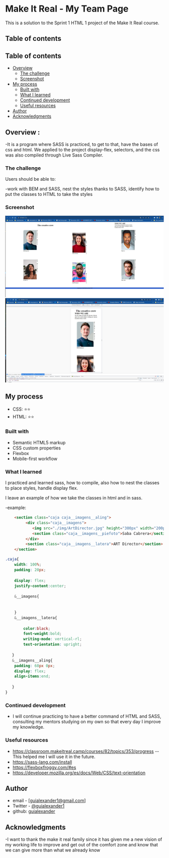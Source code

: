 # Make It Real - My Team Page

This is a solution to the Sprint 1 HTML 1 project of the Make It Real course.

## Table of contents

## Table of contents

- [Overview](#overview)
  - [The challenge](#the-challenge)
  - [Screenshot](#screenshot)
- [My process](#my-process)
  - [Built with](#built-with)
  - [What I learned](#what-i-learned)
  - [Continued development](#continued-development)
  - [Useful resources](#useful-resources)
- [Author](#author)
- [Acknowledgments](#acknowledgments)


## Overview :
-It is a program where SASS is practiced, to get to that, have the bases of css and html.
We applied to the project display-flex, selectors, and the css was also compiled through Live Sass Compiler.

### The challenge

Users should be able to:

-work with BEM and SASS,
nest the styles thanks to SASS, identify how to put the classes to HTML to take the styles

### Screenshot

![](./img/desktop.jpg)
![](./img/movile.jgp.jpg)



## My process
- CSS: ⭐️⭐️
- HTML: ⭐️⭐️


### Built with

- Semantic HTML5 markup
- CSS custom properties
- Flexbox
- Mobile-first workflow

### What I learned


I practiced and learned sass, how to compile, also how to nest the classes to place styles, handle display flex.

I leave an example of how we take the classes in html and in sass.

-example:

```html
    <section class="caja caja__imagens__aling"> 
         <div class="caja__imagens">
            <img src="./img/ArtDirector.jpg" height="300px" width="200px" alt="">
            <section class="caja__imagens__piefoto">Saba Cabrera</section>
         </div>
         <section class="caja__imagens__latera">ART Director</section>
    </section> 
```
``` scss
.caja{
    width: 100%;
    padding: 20px;
    
    display: flex;
    justify-content:center;
    
    &__imagens{
        
       
    }
    &__imagens__latera{
        
        color:black;
        font-weight:bold;
        writing-mode: vertical-rl;
        text-orientation: upright;
        
   }
   &__imagens__aling{
    padding: 60px 0px;
    display: flex;
    align-items:end;
    
   }
}
```
### Continued development
- I will continue practicing to have a better command of HTML and SASS, consulting my mentors studying on my own so that every day I improve my knowledge.

 ### Useful resources
- https://classroom.makeitreal.camp/courses/82/topics/353/progress -- This helped me I will use it in the future.
- https://sass-lang.com/install
- https://flexboxfroggy.com/#es
- https://developer.mozilla.org/es/docs/Web/CSS/text-orientation

## Author

- email - [guialexander1@gmail.com]
- Twitter - [@guialexander1](https://www.twitter.com/guialexander1)
- github: [guialexander](https://github.com/)

## Acknowledgments

-I want to thank the make it real family since it has given me a new vision of my working life to improve and get out of the comfort zone and know that we can give more than what we already know
